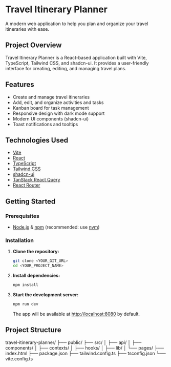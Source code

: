 # Travel Itinerary Planner

A modern web application to help you plan and organize your travel itineraries with ease.

## Project Overview

Travel Itinerary Planner is a React-based application built with Vite, TypeScript, Tailwind CSS, and shadcn-ui. It provides a user-friendly interface for creating, editing, and managing travel plans.

## Features

- Create and manage travel itineraries
- Add, edit, and organize activities and tasks
- Kanban board for task management
- Responsive design with dark mode support
- Modern UI components (shadcn-ui)
- Toast notifications and tooltips

## Technologies Used

- [Vite](https://vitejs.dev/)
- [React](https://react.dev/)
- [TypeScript](https://www.typescriptlang.org/)
- [Tailwind CSS](https://tailwindcss.com/)
- [shadcn-ui](https://ui.shadcn.com/)
- [TanStack React Query](https://tanstack.com/query/latest)
- [React Router](https://reactrouter.com/)

## Getting Started

### Prerequisites

- [Node.js](https://nodejs.org/) & [npm](https://www.npmjs.com/) (recommended: use [nvm](https://github.com/nvm-sh/nvm#installing-and-updating))

### Installation

1. **Clone the repository:**
   ```sh
   git clone <YOUR_GIT_URL>
   cd <YOUR_PROJECT_NAME>
   ```

2. **Install dependencies:**
   ```sh
   npm install
   ```

3. **Start the development server:**
   ```sh
   npm run dev
   ```
   The app will be available at [http://localhost:8080](http://localhost:8080) by default.

## Project Structure
travel-itinerary-planner/
├── public/
├── src/
│ ├── api/
│ ├── components/
│ ├── contexts/
│ ├── hooks/
│ ├── lib/
│ └── pages/
├── index.html
├── package.json
├── tailwind.config.ts
├── tsconfig.json
└── vite.config.ts